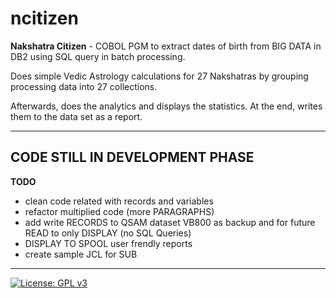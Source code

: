 # ncitizen
**Nakshatra Citizen** - COBOL PGM to extract dates of birth from BIG DATA in DB2 using SQL query in batch processing. 

Does simple Vedic Astrology calculations for 27 Nakshatras by grouping processing data into 27 collections. 

Afterwards, does the analytics and displays the statistics. At the end, writes them to the data set as a report.

---
## CODE STILL IN DEVELOPMENT PHASE

**TODO**
- clean code related with records and variables
- refactor multiplied code (more PARAGRAPHS)
- add write RECORDS to QSAM dataset VB800 as backup and for future READ to only DISPLAY (no SQL Queries)
- DISPLAY TO SPOOL user frendly reports
- create sample JCL for SUB

--- 
[![License: GPL v3](https://img.shields.io/badge/License-GPLv3-blue.svg)](https://www.gnu.org/licenses/gpl-3.0)
